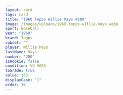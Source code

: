```yaml
---
layout: card
tags: card
title: "1960 Topps Willie Mays #200"
image: /images/uploads/1960-topps-willie-mays.webp
sport: Baseball
year: "1960"
brand: Topps
subset: ""
player: Willie Mays
lastName: Mays
number: "200"
isRookie: false
condition: VG-VGEX
toGrade: true
value: 153
displayCase: "1"
order: 10
---
```

